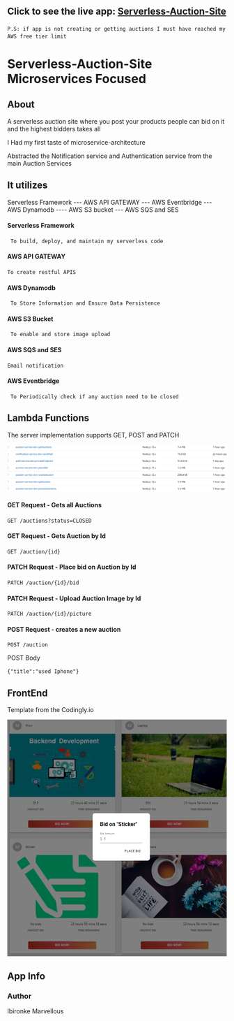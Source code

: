 ## Click to see the live app:  [Serverless-Auction-Site](fervent-tereshkova-4c9adc.netlify.app)

``P.S: if app is not creating or getting auctions I must have reached my AWS free tier limit``

# Serverless-Auction-Site  Microservices Focused 

## About 
A serverless auction site where you post your products people can bid on it and the highest bidders takes all

I Had my first taste of microservice-architecture 

Abstracted the Notification service and Authentication service from the main Auction Services


## It utilizes
Serverless Framework --- AWS API GATEWAY --- AWS Eventbridge --- AWS Dynamodb ---- AWS S3 bucket --- AWS SQS and SES

#### Serverless Framework
     To build, deploy, and maintain my serverless code

#### AWS API GATEWAY 
    To create restful APIS
#### AWS Dynamodb 

     To Store Information and Ensure Data Persistence 
#### AWS S3 Bucket
     To enable and store image upload
 
#### AWS SQS and SES
    Email notification

#### AWS Eventbridge
     To Periodically check if any auction need to be closed
  


## Lambda Functions
 The server implementation supports GET, POST and PATCH
 
 <img src="demo/endpoint.png">
 
#### GET Request - Gets all Auctions 

    GET /auctions?status=CLOSED
#### GET Request - Gets Auction by Id 

    GET /auction/{id}

#### PATCH Request - Place bid on Auction by Id 

    PATCH /auction/{id}/bid
#### PATCH Request - Upload Auction Image by Id 

    PATCH /auction/{id}/picture

#### POST Request - creates a new auction

    POST /auction

POST Body

    {"title":"used Iphone"}



## FrontEnd 
Template from the Codingly.io 


<img src="demo/front.png">

## App Info

### Author
Ibironke Marvellous

